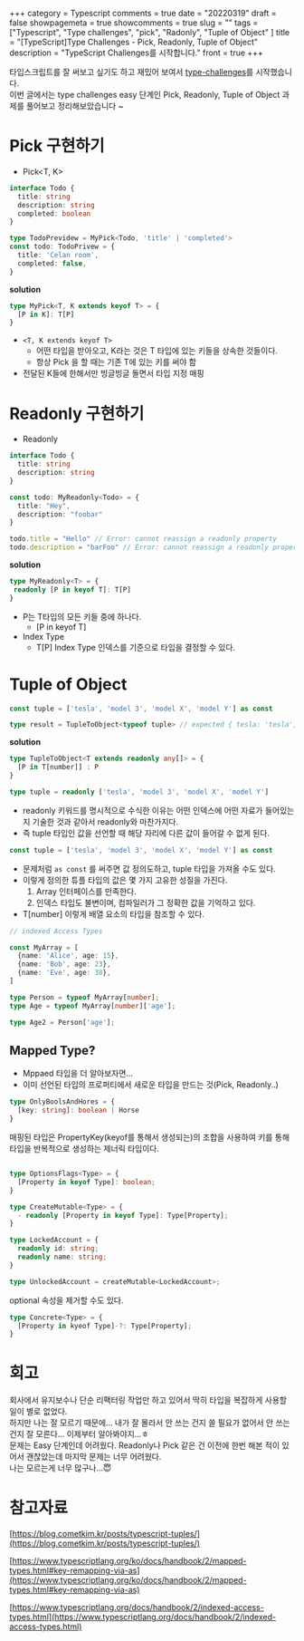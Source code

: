 +++
category = Typescript
comments = true
date = "20220319"
draft = false
showpagemeta = true
showcomments = true
slug = ""
tags = ["Typescript", "Type challenges", "pick", "Radonly", "Tuple of Object" ]
title = "[TypeScript]Type Challenges - Pick, Readonly, Tuple of Object"
description = "TypeScript Challenges를 시작합니다."
front = true
+++

타입스크립트를 잘 써보고 싶기도 하고 재밌어 보여서 [type-challenges](https://github.com/type-challenges/type-challenges)를 시작했습니다.  
이번 글에서는 type challenges easy 단계인 Pick, Readonly, Tuple of Object 과제를 풀어보고 정리해보았습니다 ~ 

# Pick 구현하기

-   Pick<T, K>

```ts
interface Todo {
  title: string
  description: string
  completed: boolean
}

type TodoPrevidew = MyPick<Todo, 'title' | 'completed'>
const todo: TodoPrivew = {
  title: 'Celan room', 
  completed: false,
}
```

**solution**

```ts
type MyPick<T, K extends keyof T> = {
  [P in K]: T[P]
}
```

-   `<T, K extends keyof T>`
    -   어떤 타입을 받아오고, K라는 것은 T 타입에 있는 키들을 상속한 것들이다.
    -   항상 Pick 을 할 때는 기존 T에 있는 키를 써야 함
-   전달된 K들에 한해서만 빙글빙글 돌면서 타입 지정 매핑

# Readonly 구현하기

-   Readonly

```ts
interface Todo {
  title: string
  description: string
}

const todo: MyReadonly<Todo> = {
  title: "Hey",
  description: "foobar"
}

todo.title = "Hello" // Error: cannot reassign a readonly property
todo.description = "barFoo" // Error: cannot reassign a readonly property
```

**solution**

```ts
type MyReadonly<T> = {
 readonly [P in keyof T]: T[P]
}
```

-   P는 T타입의 모든 키들 중에 하나다.
    -   \[P in keyof T\]
-   Index Type
    -   T\[P\] Index Type 인덱스를 기준으로 타입을 결정할 수 있다.

# Tuple of Object

```ts
const tuple = ['tesla', 'model 3', 'model X', 'model Y'] as const

type result = TupleToObject<typeof tuple> // expected { tesla: 'tesla', 'model 3': 'model 3', 'model X': 'model X', 'model Y': 'model Y'}
```

**solution**

```ts
type TupleToObject<T extends readonly any[]> = {
  [P in T[number]] : P
}
```

```ts
type tuple = readonly ['tesla', 'model 3', 'model X', 'model Y']
```

-   readonly 키워드를 명시적으로 수식한 이유는 어떤 인덱스에 어떤 자료가 들어있는지 기술한 것과 같아서 readonly와 마찬가지다.
-   즉 tuple 타입인 값을 선언할 때 해당 자리에 다른 값이 들어갈 수 없게 된다.

```ts
const tuple = ['tesla', 'model 3', 'model X', 'model Y'] as const
```

-   문제처럼 `as const` 를 써주면 값 정의도하고, tuple 타입을 가져올 수도 있다.
-   이렇게 정의한 튜플 타입의 값은 몇 가지 고유한 성질을 가진다.
    1.  Array 인터페이스를 만족한다.
    2.  인덱스 타입도 불변이며, 컴파일러가 그 정확한 값을 기억하고 있다.
-   T\[number\] 이렇게 배열 요소의 타입을 참조할 수 있다.

```ts
// indexed Access Types 

const MyArray = [
  {name: 'Alice', age: 15}, 
  {name: 'Bob', age: 23},
  {name: 'Eve', age: 38}, 
]

type Person = typeof MyArray[number];
type Age = typeof MyArray[number]['age'];

type Age2 = Person['age'];
```

## Mapped Type?

-   Mppaed 타입을 더 알아보자면...
-   이미 선언된 타입의 프로퍼티에서 새로운 타입을 만드는 것(Pick, Readonly..)

```ts
type OnlyBoolsAndHores = {
  [key: string]: boolean | Horse
}
```

매핑된 타입은 PropertyKey(keyof를 통해서 생성되는)의 조합을 사용하여 키를 통해 타입을 반복적으로 생성하는 제너릭 타입이다.

```ts

type OptionsFlags<Type> = {
  [Property in keyof Type]: boolean;
}
```

```ts
type CreateMutable<Type> = {
  - readonly [Property in keyof Type]: Type[Property];
}

type LockedAccount = {
  readonly id: string;
  readonly name: string;
}

type UnlockedAccount = createMutable<LockedAccount>;
```

optional 속성을 제거할 수도 있다.

```ts
type Concrete<Type> = {
  [Property in kyeof Type]-?: Type[Property];
}
```

# 회고

회사에서 유지보수나 단순 리팩터링 작업만 하고 있어서 딱히 타입을 복잡하게 사용할 일이 별로 없었다.  
하지만 나는 잘 모르기 때문에... 내가 잘 몰라서 안 쓰는 건지 쓸 필요가 없어서 안 쓰는 건지 잘 모른다... 이제부터 알아봐야지...ㅎ  
문제는 Easy 단계인데 어려웠다. Readonly나 Pick 같은 건 이전에 한번 해본 적이 있어서 괜찮았는데 마지막 문제는 너무 어려웠다.  
나는 모르는게 너무 많구나...😇

# 참고자료

[https://blog.cometkim.kr/posts/typescript-tuples/](https://blog.cometkim.kr/posts/typescript-tuples/)

[https://www.typescriptlang.org/ko/docs/handbook/2/mapped-types.html#key-remapping-via-as](https://www.typescriptlang.org/ko/docs/handbook/2/mapped-types.html#key-remapping-via-as)

[https://www.typescriptlang.org/docs/handbook/2/indexed-access-types.html](https://www.typescriptlang.org/docs/handbook/2/indexed-access-types.html)